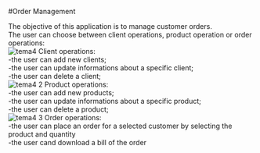 #Order Management

The objective of this application is to manage customer orders. <br />
The user can choose between client operations, product operation or order operations: <br />
![tema4](https://user-images.githubusercontent.com/92223201/224728802-193f45d9-64d4-4ff0-b9f6-966ef39dd44a.png)
Client operations: <br />
-the user can add new clients; <br />
-the user can update informations about a specific client; <br />
-the user can delete a client; <br />
![tema4 2](https://user-images.githubusercontent.com/92223201/224729975-eb020ddd-dbd5-4582-9b96-f36692c60782.png)
Product operations: <br />
-the user can add new products; <br />
-the user can update informations about a specific product; <br />
-the user can delete a product; <br />
![tema4 3](https://user-images.githubusercontent.com/92223201/224730321-ad956759-0d61-4b7e-b86f-812f35f11d2b.png)
Order operations: <br />
-the user can place an order for a selected customer by selecting the product and quantity <br />
-the user cand download a bill of the order <br />
